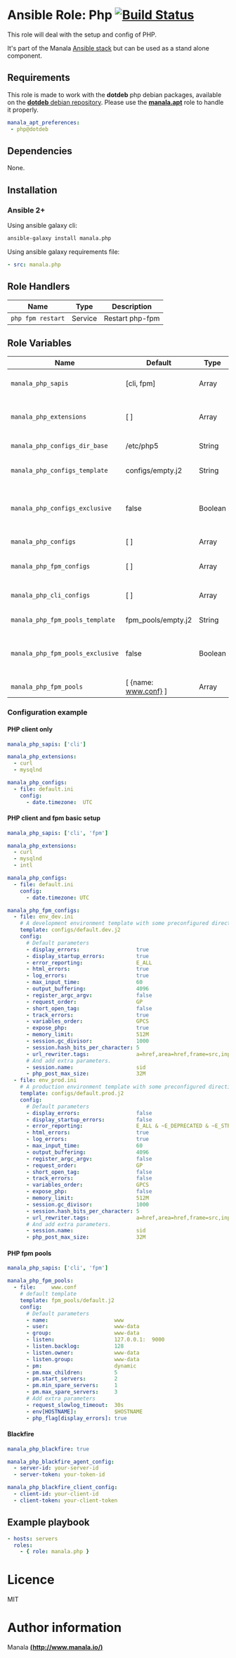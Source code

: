# Ansible Role: Php [![Build Status](https://travis-ci.org/manala/ansible-role-php.svg?branch=master)](https://travis-ci.org/manala/ansible-role-php)

This role will deal with the setup and config of PHP.

It's part of the Manala <a href="http://www.manala.io" target="_blank">Ansible stack</a> but can be used as a stand alone component.

## Requirements

This role is made to work with the __dotdeb__ php debian packages, available on the [__dotdeb__ debian repository](https://www.dotdeb.org/). Please use the [**manala.apt**](https://galaxy.ansible.com/manala/apt/) role to handle it properly.

```yaml
manala_apt_preferences:
 - php@dotdeb
```

## Dependencies

None.

## Installation

### Ansible 2+

Using ansible galaxy cli:

```bash
ansible-galaxy install manala.php
```

Using ansible galaxy requirements file:

```yaml
- src: manala.php
```

## Role Handlers

| Name              | Type    | Description     |
| ----------------- | ------- | --------------- |
| `php fpm restart` | Service | Restart php-fpm |

## Role Variables

| Name                             | Default              | Type    | Description                                            |
| -------------------------------- | -------------------- | ------  | ------------------------------------------------------ |
| `manala_php_sapis`               | [cli, fpm]           | Array   | A list of the PHP SAPIs to install.                    |
| `manala_php_extensions`          | [ ]                  | Array   | A list of the php extensions to install.               |
| `manala_php_configs_dir_base`    | /etc/php5            | String  | Configs directory path.                                |
| `manala_php_configs_template`    | configs/empty.j2     | String  | Default configuration template.                        |
| `manala_php_configs_exclusive`   | false                | Boolean | Whether to remove all other non-specified config files |
| `manala_php_configs`             | [ ]                  | Array   | Shared configurations.                                 |
| `manala_php_fpm_configs`         | [ ]                  | Array   | PHP fpm additional configurations.                     |
| `manala_php_cli_configs`         | [ ]                  | Array   | PHP cli additional configurations.                     |
| `manala_php_fpm_pools_template`  | fpm_pools/empty.j2   | String  | Default pool template.                                 |
| `manala_php_fpm_pools_exclusive` | false                | Boolean | Whether to remove all other non-specified pool files   |
| `manala_php_fpm_pools`           | [ {name: www.conf} ] | Array   | PHP fpm pools configurations.                          |

### Configuration example

#### PHP client only

```yaml
manala_php_sapis: ['cli']

manala_php_extensions:
  - curl
  - mysqlnd

manala_php_configs:
  - file: default.ini
    config:
      - date.timezone:  UTC
```

#### PHP client and fpm basic setup

```yaml
manala_php_sapis: ['cli', 'fpm']

manala_php_extensions:
  - curl
  - mysqlnd
  - intl

manala_php_configs:
  - file: default.ini
    config:
      - date.timezone: UTC

manala_php_fpm_configs:
  - file: env_dev.ini
    # A development environment template with some preconfigured directives.
    template: configs/default.dev.j2
    config:
      # Default parameters
      - display_errors:                  true
      - display_startup_errors:          true
      - error_reporting:                 E_ALL
      - html_errors:                     true
      - log_errors:                      true
      - max_input_time:                  60
      - output_buffering:                4096
      - register_argc_argv:              false
      - request_order:                   GP
      - short_open_tag:                  false
      - track_errors:                    true
      - variables_order:                 GPCS
      - expose_php:                      true
      - memory_limit:                    512M
      - session.gc_divisor:              1000
      - session.hash_bits_per_character: 5
      - url_rewriter.tags:               a=href,area=href,frame=src,input=src,form=fakeentry
      # And add extra parameters.
      - session.name:                    sid
      - php_post_max_size:               32M
  - file: env_prod.ini
    # A production environment template with some preconfigured directives.
    template: configs/default.prod.j2
    config:
      # Default parameters
      - display_errors:                  false
      - display_startup_errors:          false
      - error_reporting:                 E_ALL & ~E_DEPRECATED & ~E_STRICT
      - html_errors:                     true
      - log_errors:                      true
      - max_input_time:                  60
      - output_buffering:                4096
      - register_argc_argv:              false
      - request_order:                   GP
      - short_open_tag:                  false
      - track_errors:                    false
      - variables_order:                 GPCS
      - expose_php:                      false
      - memory_limit:                    512M
      - session.gc_divisor:              1000
      - session.hash_bits_per_character: 5
      - url_rewriter.tags:               a=href,area=href,frame=src,input=src,form=fakeentry
      # And add extra parameters.
      - session.name:                    sid
      - php_post_max_size:               32M
```

#### PHP fpm pools

```yaml
manala_php_sapis: ['cli', 'fpm']

manala_php_fpm_pools:
  - file:     www.conf
    # default template
    template: fpm_pools/default.j2
    config:
      # Default parameters
      - name:                     www
      - user:                     www-data
      - group:                    www-data
      - listen:                   127.0.0.1:  9000
      - listen.backlog:           128
      - listen.owner:             www-data
      - listen.group:             www-data
      - pm:                       dynamic
      - pm.max_children:          5
      - pm.start_servers:         2
      - pm.min_spare_servers:     1
      - pm.max_spare_servers:     3
      # Add extra parameters
      - request_slowlog_timeout:  30s
      - env[HOSTNAME]:            $HOSTNAME
      - php_flag[display_errors]: true
```

#### Blackfire

```yaml
manala_php_blackfire: true

manala_php_blackfire_agent_config:
  - server-id: your-server-id
  - server-token: your-token-id

manala_php_blackfire_client_config:
  - client-id: your-client-id
  - client-token: your-client-token
```

## Example playbook

```yaml
- hosts: servers
  roles:
    - { role: manala.php }
```

# Licence

MIT

# Author information

Manala [**(http://www.manala.io/)**](http://www.manala.io)

